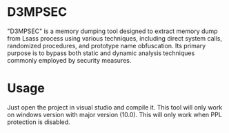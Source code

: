 # D3MPSEC
"D3MPSEC" is a memory dumping tool designed to extract memory dump from Lsass process using various techniques, including direct system calls, randomized procedures, and prototype name obfuscation. Its primary purpose is to bypass both static and dynamic analysis techniques commonly employed by security measures.
# Usage
Just open the project in visual studio and compile it.
This tool will only work on windows version with major version (10.0).
This will only work when PPL protection is disabled. 
